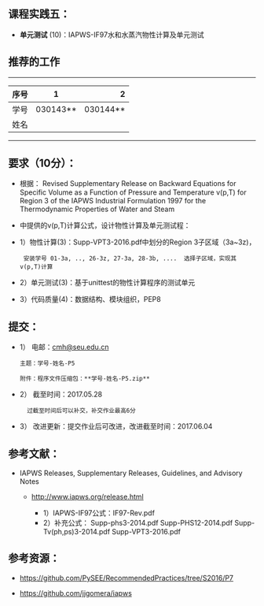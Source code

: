 
## 课程实践五：

* **单元测试** (10)：IAPWS-IF97水和水蒸汽物性计算及单元测试 

## 推荐的工作 

-----
| 序号  |1          |    2 |
| ------|:--------:| -----------:|
| 学号  | 030143**  |  030144**   |
| 姓名  |           |             |
---------


## 要求（10分）：

* 根据：
     Revised Supplementary Release on Backward Equations for Specific Volume
      as a Function of Pressure and Temperature v(p,T)
     for Region 3 of the IAPWS Industrial Formulation 1997 for the 
     Thermodynamic Properties of Water and Steam

* 中提供的v(p,T)计算公式，设计物性计算及单元测试程：

 * 1）物性计算(3)：Supp-VPT3-2016.pdf中划分的Region 3子区域（3a~3z)，

        安装学号 01-3a, .., 26-3z, 27-3a, 28-3b, ....  选择子区域，实现其v(p,T)计算

 * 2）单元测试(3)：基于unittest的物性计算程序的测试单元
 * 3）代码质量(4)：数据结构、模块组织，PEP8

## 提交：

* 1） 电邮：cmh@seu.edu.cn 
    
      主题：学号-姓名-P5
    
      附件：程序文件压缩包：**学号-姓名-P5.zip**

* 2）	 截至时间：2017.05.28

        过截至时间后可以补交，补交作业最高6分

* 3）	改进更新：提交作业后可改进，改进截至时间：2017.06.04

## 参考文献： 

* IAPWS Releases, Supplementary Releases, Guidelines, and Advisory Notes
   * http://www.iapws.org/release.html
              
     *  1）IAPWS-IF97公式：IF97-Rev.pdf
     * 2）补充公式：
                       Supp-phs3-2014.pdf
                       Supp-PHS12-2014.pdf
                       Supp-Tv(ph,ps)3-2014.pdf
                       Supp-VPT3-2016.pdf

## 参考资源：

* https://github.com/PySEE/RecommendedPractices/tree/S2016/P7

* https://github.com/jjgomera/iapws

